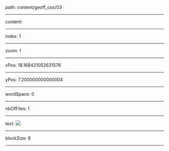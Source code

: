 path: content/geoff_cox/03

----

content: 

----

index: 1

----

zoom: 1

----

xPos: 18.168421052631576

----

yPos: 7.200000000000004

----

wordSpace: 0

----

nbOfFiles: 1

----

text: ![](geoff_cox/03/waysofseeing.jpg) 


----

blockSize: 8

----

